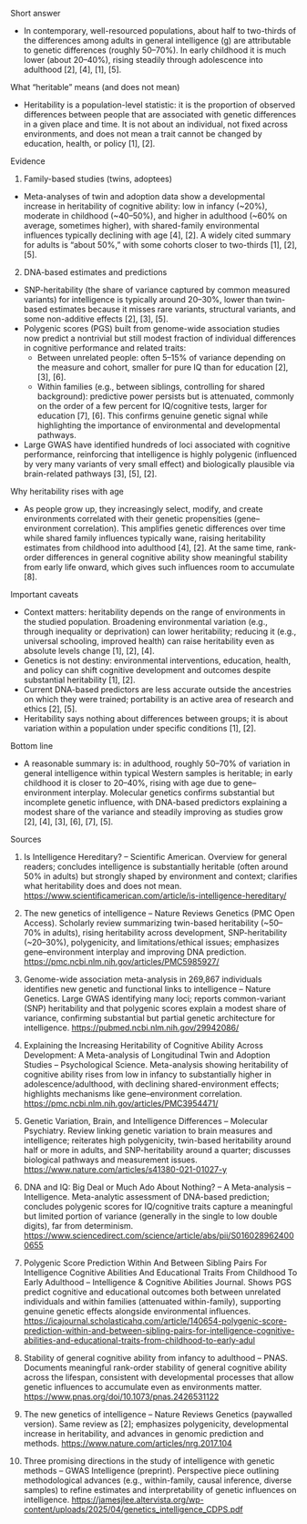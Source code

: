Short answer
- In contemporary, well-resourced populations, about half to two-thirds of the differences among adults in general intelligence (g) are attributable to genetic differences (roughly 50–70%). In early childhood it is much lower (about 20–40%), rising steadily through adolescence into adulthood [2], [4], [1], [5].

What “heritable” means (and does not mean)
- Heritability is a population-level statistic: it is the proportion of observed differences between people that are associated with genetic differences in a given place and time. It is not about an individual, not fixed across environments, and does not mean a trait cannot be changed by education, health, or policy [1], [2].

Evidence
1) Family-based studies (twins, adoptees)
- Meta-analyses of twin and adoption data show a developmental increase in heritability of cognitive ability: low in infancy (~20%), moderate in childhood (~40–50%), and higher in adulthood (~60% on average, sometimes higher), with shared-family environmental influences typically declining with age [4], [2]. A widely cited summary for adults is “about 50%,” with some cohorts closer to two-thirds [1], [2], [5].

2) DNA-based estimates and predictions
- SNP-heritability (the share of variance captured by common measured variants) for intelligence is typically around 20–30%, lower than twin-based estimates because it misses rare variants, structural variants, and some non-additive effects [2], [3], [5].
- Polygenic scores (PGS) built from genome-wide association studies now predict a nontrivial but still modest fraction of individual differences in cognitive performance and related traits:
  - Between unrelated people: often 5–15% of variance depending on the measure and cohort, smaller for pure IQ than for education [2], [3], [6].
  - Within families (e.g., between siblings, controlling for shared background): predictive power persists but is attenuated, commonly on the order of a few percent for IQ/cognitive tests, larger for education [7], [6]. This confirms genuine genetic signal while highlighting the importance of environmental and developmental pathways.
- Large GWAS have identified hundreds of loci associated with cognitive performance, reinforcing that intelligence is highly polygenic (influenced by very many variants of very small effect) and biologically plausible via brain-related pathways [3], [5], [2].

Why heritability rises with age
- As people grow up, they increasingly select, modify, and create environments correlated with their genetic propensities (gene–environment correlation). This amplifies genetic differences over time while shared family influences typically wane, raising heritability estimates from childhood into adulthood [4], [2]. At the same time, rank-order differences in general cognitive ability show meaningful stability from early life onward, which gives such influences room to accumulate [8].

Important caveats
- Context matters: heritability depends on the range of environments in the studied population. Broadening environmental variation (e.g., through inequality or deprivation) can lower heritability; reducing it (e.g., universal schooling, improved health) can raise heritability even as absolute levels change [1], [2], [4].
- Genetics is not destiny: environmental interventions, education, health, and policy can shift cognitive development and outcomes despite substantial heritability [1], [2].
- Current DNA-based predictors are less accurate outside the ancestries on which they were trained; portability is an active area of research and ethics [2], [5].
- Heritability says nothing about differences between groups; it is about variation within a population under specific conditions [1], [2].

Bottom line
- A reasonable summary is: in adulthood, roughly 50–70% of variation in general intelligence within typical Western samples is heritable; in early childhood it is closer to 20–40%, rising with age due to gene–environment interplay. Molecular genetics confirms substantial but incomplete genetic influence, with DNA-based predictors explaining a modest share of the variance and steadily improving as studies grow [2], [4], [3], [6], [7], [5].

Sources
1) Is Intelligence Hereditary? – Scientific American. Overview for general readers; concludes intelligence is substantially heritable (often around 50% in adults) but strongly shaped by environment and context; clarifies what heritability does and does not mean. https://www.scientificamerican.com/article/is-intelligence-hereditary/

2) The new genetics of intelligence – Nature Reviews Genetics (PMC Open Access). Scholarly review summarizing twin-based heritability (~50–70% in adults), rising heritability across development, SNP-heritability (~20–30%), polygenicity, and limitations/ethical issues; emphasizes gene–environment interplay and improving DNA prediction. https://pmc.ncbi.nlm.nih.gov/articles/PMC5985927/

3) Genome-wide association meta-analysis in 269,867 individuals identifies new genetic and functional links to intelligence – Nature Genetics. Large GWAS identifying many loci; reports common-variant (SNP) heritability and that polygenic scores explain a modest share of variance, confirming substantial but partial genetic architecture for intelligence. https://pubmed.ncbi.nlm.nih.gov/29942086/

4) Explaining the Increasing Heritability of Cognitive Ability Across Development: A Meta-analysis of Longitudinal Twin and Adoption Studies – Psychological Science. Meta-analysis showing heritability of cognitive ability rises from low in infancy to substantially higher in adolescence/adulthood, with declining shared-environment effects; highlights mechanisms like gene–environment correlation. https://pmc.ncbi.nlm.nih.gov/articles/PMC3954471/

5) Genetic Variation, Brain, and Intelligence Differences – Molecular Psychiatry. Review linking genetic variation to brain measures and intelligence; reiterates high polygenicity, twin-based heritability around half or more in adults, and SNP-heritability around a quarter; discusses biological pathways and measurement issues. https://www.nature.com/articles/s41380-021-01027-y

6) DNA and IQ: Big Deal or Much Ado About Nothing? – A Meta-analysis – Intelligence. Meta-analytic assessment of DNA-based prediction; concludes polygenic scores for IQ/cognitive traits capture a meaningful but limited portion of variance (generally in the single to low double digits), far from determinism. https://www.sciencedirect.com/science/article/abs/pii/S0160289624000655

7) Polygenic Score Prediction Within And Between Sibling Pairs For Intelligence Cognitive Abilities And Educational Traits From Childhood To Early Adulthood – Intelligence & Cognitive Abilities Journal. Shows PGS predict cognitive and educational outcomes both between unrelated individuals and within families (attenuated within-family), supporting genuine genetic effects alongside environmental influences. https://icajournal.scholasticahq.com/article/140654-polygenic-score-prediction-within-and-between-sibling-pairs-for-intelligence-cognitive-abilities-and-educational-traits-from-childhood-to-early-adul

8) Stability of general cognitive ability from infancy to adulthood – PNAS. Documents meaningful rank-order stability of general cognitive ability across the lifespan, consistent with developmental processes that allow genetic influences to accumulate even as environments matter. https://www.pnas.org/doi/10.1073/pnas.2426531122

9) The new genetics of intelligence – Nature Reviews Genetics (paywalled version). Same review as [2]; emphasizes polygenicity, developmental increase in heritability, and advances in genomic prediction and methods. https://www.nature.com/articles/nrg.2017.104

10) Three promising directions in the study of intelligence with genetic methods – GWAS Intelligence (preprint). Perspective piece outlining methodological advances (e.g., within-family, causal inference, diverse samples) to refine estimates and interpretability of genetic influences on intelligence. https://jamesjlee.altervista.org/wp-content/uploads/2025/04/genetics_intelligence_CDPS.pdf